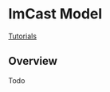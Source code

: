 # ImCast Model

<a href="/tutorials/#imcast-tutorial" class="btn btn--primary">Tutorials</a>

## Overview
Todo

